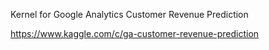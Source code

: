 Kernel for Google Analytics Customer Revenue Prediction

https://www.kaggle.com/c/ga-customer-revenue-prediction
